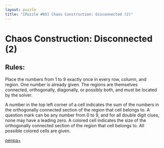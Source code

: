 ```yaml
---
layout: puzzle
title: "[Puzzle #85] Chaos Construction: Disconnected (2)"
---
```


# Chaos Construction: Disconnected (2)

## Rules:

Place the numbers from 1 to 9 exactly once in every row, column, and region. One number is already given. The regions are themselves connected, orthogonally, diagonally, or possibly both, and must be located by the solver.

A number in the top left corner of a cell indicates the sum of the numbers in the orthogonally connected section of the region that cell belongs to. A question mark can be any number from 0 to 9, and for all double digit clues, none may have a leading zero. A colored cell indicates the size of the orthogonally connected section of the region that cell belongs to. All possible colored cells are given. 

[penpa+](https://tinyurl.com/27gtp5jf)
